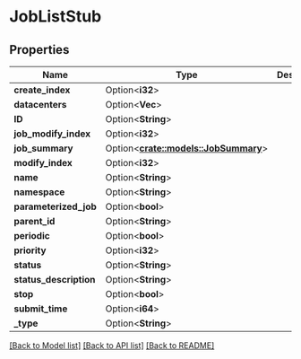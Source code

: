 # JobListStub

## Properties

| Name                   | Type                                                   | Description | Notes      |
| ---------------------- | ------------------------------------------------------ | ----------- | ---------- |
| **create_index**       | Option<**i32**>                                        |             | [optional] |
| **datacenters**        | Option<**Vec<String>**>                                |             | [optional] |
| **ID**                 | Option<**String**>                                     |             | [optional] |
| **job_modify_index**   | Option<**i32**>                                        |             | [optional] |
| **job_summary**        | Option<[**crate::models::JobSummary**](JobSummary.md)> |             | [optional] |
| **modify_index**       | Option<**i32**>                                        |             | [optional] |
| **name**               | Option<**String**>                                     |             | [optional] |
| **namespace**          | Option<**String**>                                     |             | [optional] |
| **parameterized_job**  | Option<**bool**>                                       |             | [optional] |
| **parent_id**          | Option<**String**>                                     |             | [optional] |
| **periodic**           | Option<**bool**>                                       |             | [optional] |
| **priority**           | Option<**i32**>                                        |             | [optional] |
| **status**             | Option<**String**>                                     |             | [optional] |
| **status_description** | Option<**String**>                                     |             | [optional] |
| **stop**               | Option<**bool**>                                       |             | [optional] |
| **submit_time**        | Option<**i64**>                                        |             | [optional] |
| **\_type**             | Option<**String**>                                     |             | [optional] |

[[Back to Model list]](../README.md#documentation-for-models)
[[Back to API list]](../README.md#documentation-for-api-endpoints)
[[Back to README]](../README.md)

